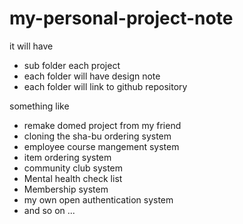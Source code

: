 # my-personal-project-note
it will have 
- sub folder each project
- each folder will have design note
- each folder will link to github repository

something like
- remake domed project from my friend
- cloning the sha-bu ordering system
- employee course mangement system
- item ordering system
- community club system
- Mental health check list
- Membership system
- my own open authentication system
- and so on ...
